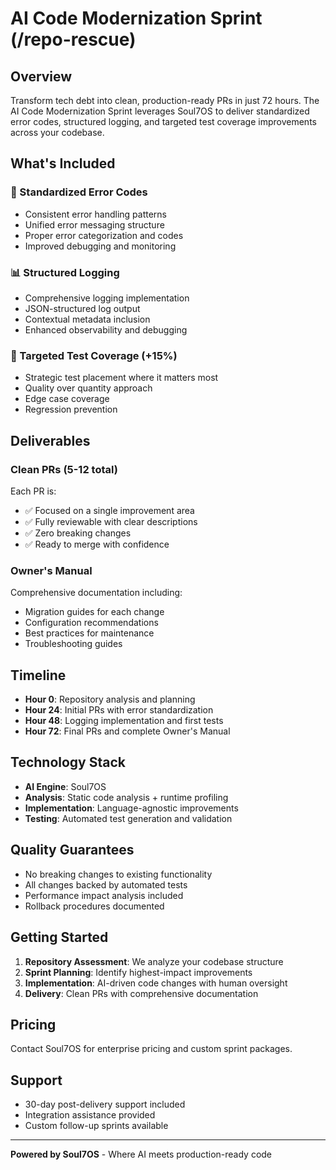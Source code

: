 # AI Code Modernization Sprint (/repo-rescue)

## Overview
Transform tech debt into clean, production-ready PRs in just 72 hours. The AI Code Modernization Sprint leverages Soul7OS to deliver standardized error codes, structured logging, and targeted test coverage improvements across your codebase.

## What's Included

### 🔧 Standardized Error Codes
- Consistent error handling patterns
- Unified error messaging structure
- Proper error categorization and codes
- Improved debugging and monitoring

### 📊 Structured Logging
- Comprehensive logging implementation
- JSON-structured log output
- Contextual metadata inclusion
- Enhanced observability and debugging

### 🎯 Targeted Test Coverage (+15%)
- Strategic test placement where it matters most
- Quality over quantity approach
- Edge case coverage
- Regression prevention

## Deliverables

### Clean PRs (5-12 total)
Each PR is:
- ✅ Focused on a single improvement area
- ✅ Fully reviewable with clear descriptions
- ✅ Zero breaking changes
- ✅ Ready to merge with confidence

### Owner's Manual
Comprehensive documentation including:
- Migration guides for each change
- Configuration recommendations
- Best practices for maintenance
- Troubleshooting guides

## Timeline
- **Hour 0**: Repository analysis and planning
- **Hour 24**: Initial PRs with error standardization
- **Hour 48**: Logging implementation and first tests
- **Hour 72**: Final PRs and complete Owner's Manual

## Technology Stack
- **AI Engine**: Soul7OS
- **Analysis**: Static code analysis + runtime profiling
- **Implementation**: Language-agnostic improvements
- **Testing**: Automated test generation and validation

## Quality Guarantees
- No breaking changes to existing functionality
- All changes backed by automated tests
- Performance impact analysis included
- Rollback procedures documented

## Getting Started
1. **Repository Assessment**: We analyze your codebase structure
2. **Sprint Planning**: Identify highest-impact improvements
3. **Implementation**: AI-driven code changes with human oversight
4. **Delivery**: Clean PRs with comprehensive documentation

## Pricing
Contact Soul7OS for enterprise pricing and custom sprint packages.

## Support
- 30-day post-delivery support included
- Integration assistance provided
- Custom follow-up sprints available

---

**Powered by Soul7OS** - Where AI meets production-ready code